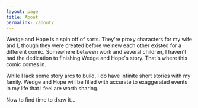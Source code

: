 ```yaml
---
layout: page
title: About
permalink: /about/
---
```


Wedge and Hope is a spin off of sorts. They're proxy characters for my wife and I, though they were created before we new each other existed for a different comic. Somewhere between work and several children, I haven't had the dedication to finishing Wedge and Hope's story. That's where this comic comes in.

While I lack some story arcs to build, I do have infinite short stories with my family. Wedge and Hope will be filled with accurate to exaggerated events in my life that I feel are worth sharing.

Now to find time to draw it...
